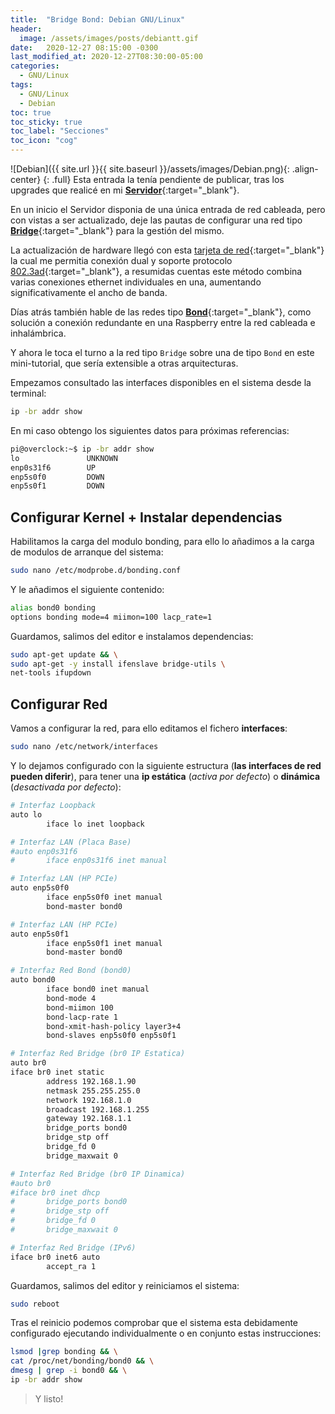 ```yaml
---
title:  "Bridge Bond: Debian GNU/Linux"
header:
  image: /assets/images/posts/debiantt.gif
date:   2020-12-27 08:15:00 -0300
last_modified_at: 2020-12-27T08:30:00-05:00
categories:
  - GNU/Linux
tags:
  - GNU/Linux
  - Debian
toc: true
toc_sticky: true
toc_label: "Secciones"
toc_icon: "cog"
---
```


![Debian]({{ site.url }}{{ site.baseurl }}/assets/images/Debian.png){: .align-center}
{: .full}
Esta entrada la tenía pendiente de publicar, tras los upgrades que realicé en mi [**Servidor**](https://lordpedal.github.io/gnu/linux/debian-10-servidor/){:target="_blank"}.

En un inicio el Servidor disponia de una única entrada de red cableada, pero con vistas a ser actualizado, deje las pautas de configurar una red tipo [**Bridge**](https://lordpedal.github.io/gnu/linux/debian-10-servidor/#configurando-red){:target="_blank"} para la gestión del mismo.

La actualización de hardware llegó con esta [tarjeta de red](https://www.amazon.com/HEWLETT-PACKARD-NC360T-Gigabit-Interface/dp/B001DUHBCQ){:target="_blank"} la cual me permitia conexión dual y soporte protocolo [802.3ad](https://es.wikipedia.org/wiki/Agregaci%C3%B3n_de_enlaces){:target="_blank"}, a resumidas cuentas este método combina varias conexiones ethernet individuales en una, aumentando significativamente el ancho de banda.

Días atrás también hable de las redes tipo [**Bond**](https://lordpedal.github.io/gnu/linux/bonding-debian-gnu/){:target="_blank"}, como solución a conexión redundante en una Raspberry entre la red cableada e inhalámbrica.

Y ahora le toca el turno a la red tipo `Bridge` sobre una de tipo `Bond` en este mini-tutorial, que sería extensible a otras arquitecturas.

Empezamos consultado las interfaces disponibles en el sistema desde la terminal:

```bash
ip -br addr show
```

En mi caso obtengo los siguientes datos para próximas referencias:

```bash
pi@overclock:~$ ip -br addr show
lo               UNKNOWN
enp0s31f6        UP
enp5s0f0         DOWN
enp5s0f1         DOWN
```

## Configurar Kernel + Instalar dependencias

Habilitamos la carga del modulo bonding, para ello lo añadimos a la carga de modulos de arranque del sistema:

```bash
sudo nano /etc/modprobe.d/bonding.conf
```

Y le añadimos el siguiente contenido:

```bash
alias bond0 bonding
options bonding mode=4 miimon=100 lacp_rate=1
```

Guardamos, salimos del editor e instalamos dependencias:

```bash
sudo apt-get update && \
sudo apt-get -y install ifenslave bridge-utils \
net-tools ifupdown
```

## Configurar Red

Vamos a configurar la red, para ello editamos el fichero **interfaces**:

```bash
sudo nano /etc/network/interfaces
```

Y lo dejamos configurado con la siguiente estructura (**las interfaces de red pueden diferir**), para tener una **ip estática** (*activa por defecto*) o **dinámica** (*desactivada por defecto*):

```bash
# Interfaz Loopback
auto lo
        iface lo inet loopback

# Interfaz LAN (Placa Base)
#auto enp0s31f6
#       iface enp0s31f6 inet manual

# Interfaz LAN (HP PCIe)
auto enp5s0f0
        iface enp5s0f0 inet manual
        bond-master bond0

# Interfaz LAN (HP PCIe)
auto enp5s0f1
        iface enp5s0f1 inet manual
        bond-master bond0

# Interfaz Red Bond (bond0)
auto bond0
        iface bond0 inet manual
        bond-mode 4
        bond-miimon 100
        bond-lacp-rate 1
        bond-xmit-hash-policy layer3+4
        bond-slaves enp5s0f0 enp5s0f1

# Interfaz Red Bridge (br0 IP Estatica)
auto br0
iface br0 inet static
        address 192.168.1.90
        netmask 255.255.255.0
        network 192.168.1.0
        broadcast 192.168.1.255
        gateway 192.168.1.1
        bridge_ports bond0
        bridge_stp off
        bridge_fd 0
        bridge_maxwait 0

# Interfaz Red Bridge (br0 IP Dinamica)
#auto br0
#iface br0 inet dhcp
#       bridge_ports bond0
#       bridge_stp off
#       bridge_fd 0
#       bridge_maxwait 0

# Interfaz Red Bridge (IPv6)
iface br0 inet6 auto
        accept_ra 1
```

Guardamos, salimos del editor y reiniciamos el sistema:

```bash
sudo reboot
```

Tras el reinicio podemos comprobar que el sistema esta debidamente configurado ejecutando individualmente o en conjunto estas instrucciones:

```bash
lsmod |grep bonding && \
cat /proc/net/bonding/bond0 && \
dmesg | grep -i bond0 && \
ip -br addr show
```

> Y listo!
